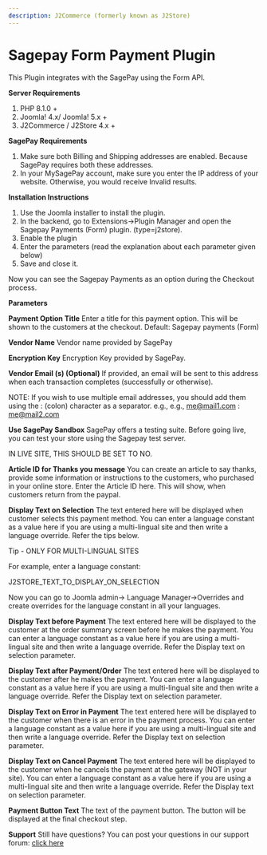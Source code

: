 ```yaml
---
description: J2Commerce (formerly known as J2Store)
---
```


# Sagepay Form Payment Plugin

This Plugin integrates with the SagePay using the Form API.

**Server Requirements**

1. PHP 8.1.0 +
2. Joomla! 4.x/ Joomla! 5.x +
3. J2Commerce / J2Store 4.x +

**SagePay Requirements**

1. Make sure both Billing and Shipping addresses are enabled. Because SagePay requires both these addresses.
2. In your MySagePay account, make sure you enter the IP address of your website. Otherwise, you would receive Invalid results.

**Installation Instructions**

1. Use the Joomla installer to install the plugin.
2. In the backend, go to Extensions->Plugin Manager and open the Sagepay Payments (Form) plugin. (type=j2store).
3. Enable the plugin
4. Enter the parameters (read the explanation about each parameter given below)
5. Save and close it.

Now you can see the Sagepay Payments as an option during the Checkout process.

**Parameters**

**Payment Option Title** Enter a title for this payment option. This will be shown to the customers at the checkout. Default: Sagepay payments (Form)

**Vendor Name** Vendor name provided by SagePay

**Encryption Key** Encryption Key provided by SagePay.

**Vendor Email (s) (Optional)** If provided, an email will be sent to this address when each transaction completes (successfully or otherwise).

NOTE: If you wish to use multiple email addresses, you should add them using the : (colon) character as a separator. e.g., e.g., me@mail1.com : me@mail2.com

**Use SagePay Sandbox** SagePay offers a testing suite. Before going live, you can test your store using the Sagepay test server.

IN LIVE SITE, THIS SHOULD BE SET TO NO.

**Article ID for Thanks you message** You can create an article to say thanks, provide some information or instructions to the customers, who purchased in your online store. Enter the Article ID here. This will show, when customers return from the paypal.

**Display Text on Selection** The text entered here will be displayed when customer selects this payment method. You can enter a language constant as a value here if you are using a multi-lingual site and then write a language override. Refer the tips below.

Tip - ONLY FOR MULTI-LINGUAL SITES

For example, enter a language constant:

J2STORE\_TEXT\_TO\_DISPLAY\_ON\_SELECTION

Now you can go to Joomla admin-> Language Manager->Overrides and create overrides for the language constant in all your languages.

**Display Text before Payment** The text entered here will be displayed to the customer at the order summary screen before he makes the payment. You can enter a language constant as a value here if you are using a multi-lingual site and then write a language override. Refer the Display text on selection parameter.

**Display Text after Payment/Order** The text entered here will be displayed to the customer after he makes the payment. You can enter a language constant as a value here if you are using a multi-lingual site and then write a language override. Refer the Display text on selection parameter.

**Display Text on Error in Payment** The text entered here will be displayed to the customer when there is an error in the payment process. You can enter a language constant as a value here if you are using a multi-lingual site and then write a language override. Refer the Display text on selection parameter.

**Display Text on Cancel Payment** The text entered here will be displayed to the customer when he cancels the payment at the gateway (NOT in your site). You can enter a language constant as a value here if you are using a multi-lingual site and then write a language override. Refer the Display text on selection parameter.

**Payment Button Text** The text of the payment button. The button will be displayed at the final checkout step.

**Support** Still have questions? You can post your questions in our support forum: [click here](http://j2store.org/forum/index.html)
